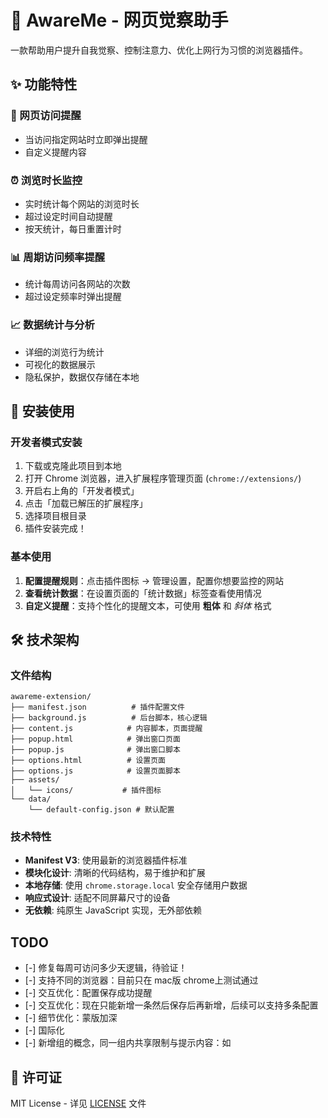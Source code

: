 # 🧠 AwareMe - 网页觉察助手

一款帮助用户提升自我觉察、控制注意力、优化上网行为习惯的浏览器插件。

## ✨ 功能特性

### 🔔 网页访问提醒
- 当访问指定网站时立即弹出提醒
- 自定义提醒内容

### ⏰ 浏览时长监控
- 实时统计每个网站的浏览时长
- 超过设定时间自动提醒
- 按天统计，每日重置计时

### 📊 周期访问频率提醒
- 统计每周访问各网站的次数
- 超过设定频率时弹出提醒


### 📈 数据统计与分析
- 详细的浏览行为统计
- 可视化的数据展示
- 隐私保护，数据仅存储在本地

## 🚀 安装使用

### 开发者模式安装

1. 下载或克隆此项目到本地
2. 打开 Chrome 浏览器，进入扩展程序管理页面 (`chrome://extensions/`)
3. 开启右上角的「开发者模式」
4. 点击「加载已解压的扩展程序」
5. 选择项目根目录
6. 插件安装完成！

### 基本使用

1. **配置提醒规则**：点击插件图标 → 管理设置，配置你想要监控的网站
2. **查看统计数据**：在设置页面的「统计数据」标签查看使用情况
4. **自定义提醒**：支持个性化的提醒文本，可使用 **粗体** 和 *斜体* 格式



## 🛠️ 技术架构

### 文件结构

```
awareme-extension/
├── manifest.json          # 插件配置文件
├── background.js          # 后台脚本，核心逻辑
├── content.js            # 内容脚本，页面提醒
├── popup.html            # 弹出窗口页面
├── popup.js              # 弹出窗口脚本
├── options.html          # 设置页面
├── options.js            # 设置页面脚本
├── assets/
│   └── icons/           # 插件图标
└── data/
    └── default-config.json # 默认配置
```

### 技术特性

- **Manifest V3**: 使用最新的浏览器插件标准
- **模块化设计**: 清晰的代码结构，易于维护和扩展
- **本地存储**: 使用 `chrome.storage.local` 安全存储用户数据
- **响应式设计**: 适配不同屏幕尺寸的设备
- **无依赖**: 纯原生 JavaScript 实现，无外部依赖

## TODO
- [-] 修复每周可访问多少天逻辑，待验证！
- [-] 支持不同的浏览器：目前只在 mac版 chrome上测试通过
- [-] 交互优化：配置保存成功提醒
- [-] 交互优化：现在只能新增一条然后保存后再新增，后续可以支持多条配置
- [-] 细节优化：蒙版加深
- [-] 国际化
- [-] 新增组的概念，同一组内共享限制与提示内容：如




## 📄 许可证

MIT License - 详见 [LICENSE](LICENSE) 文件

